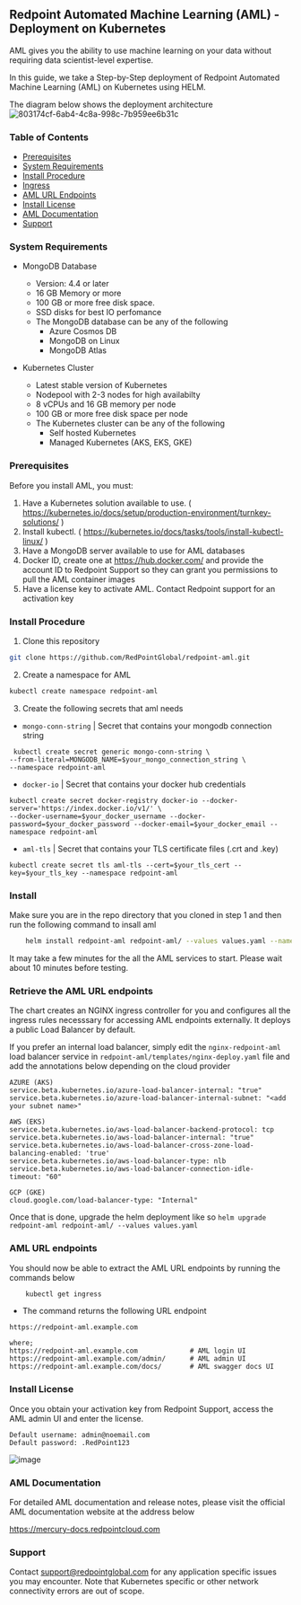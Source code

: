 ## Redpoint Automated Machine Learning (AML) - Deployment on Kubernetes
AML gives you the ability to use machine learning on your data without requiring data scientist-level expertise. 

In this guide, we take a Step-by-Step deployment of Redpoint Automated Machine Learning (AML) on Kubernetes using HELM. 

The diagram below shows the deployment architecture
![803174cf-6ab4-4c8a-998c-7b959ee6b31c](https://user-images.githubusercontent.com/42842390/197833963-45b725f0-947e-4884-914b-c6942d6d883d.png)

### Table of Contents
- [Prerequisites ](#prerequisites)
- [System Requirements ](#system-requirements)
- [Install Procedure ](#install-procedure)
- [Ingress ](#ingress)
- [AML URL Endpoints ](#aml-url-endpoints)
- [Install License](#install-license)
- [AML Documentation](#aml-documentation)
- [Support](#support)

### System Requirements

- MongoDB Database 
    - Version: 4.4 or later
    - 16 GB Memory or more
    - 100 GB or more free disk space.
    - SSD disks for best IO perfomance
    - The MongoDB database can be any of the following
       - Azure Cosmos DB
       - MongoDB on Linux
       - MongoDB Atlas

- Kubernetes Cluster
    - Latest stable version of Kubernetes
    - Nodepool with 2-3 nodes for high availabilty
    - 8 vCPUs and 16 GB memory per node
    - 100 GB or more free disk space per node
    - The Kubernetes cluster can be any of the following
       - Self hosted Kubernetes
       - Managed Kubernetes (AKS, EKS, GKE)
    
### Prerequisites

Before you install AML, you must:

1. Have a Kubernetes solution available to use. ( https://kubernetes.io/docs/setup/production-environment/turnkey-solutions/ )
2. Install kubectl. ( https://kubernetes.io/docs/tasks/tools/install-kubectl-linux/ )
3. Have a MongoDB server available to use for AML databases
4. Docker ID, create one at https://hub.docker.com/ and provide the account ID to Redpoint Support so they can grant you permissions to pull the AML container images
5. Have a license key to activate AML. Contact Redpoint support for an activation key

### Install Procedure

1. Clone this repository
```sh
git clone https://github.com/RedPointGlobal/redpoint-aml.git
 ```
2. Create a namespace for AML
```sh
kubectl create namespace redpoint-aml
 ```
3. Create the following secrets that aml needs
 - ```mongo-conn-string``` | Secret that contains your mongodb connection string 
```
 kubectl create secret generic mongo-conn-string \
--from-literal=MONGODB_NAME=$your_mongo_connection_string \
--namespace redpoint-aml
```
 - ```docker-io``` | Secret that contains your docker hub credentials 
```
kubectl create secret docker-registry docker-io --docker-server='https://index.docker.io/v1/' \
--docker-username=$your_docker_username --docker-password=$your_docker_password --docker-email=$your_docker_email --namespace redpoint-aml
```
 - ```aml-tls``` | Secret that contains your TLS certificate files (.crt and .key)
```
kubectl create secret tls aml-tls --cert=$your_tls_cert --key=$your_tls_key --namespace redpoint-aml
```
### Install
Make sure you are in the repo directory that you cloned in step 1 and then run the following command to insall aml
```sh
    helm install redpoint-aml redpoint-aml/ --values values.yaml --namespace redpoint-aml
 ```
It may take a few minutes for the all the AML services to start. Please wait about 10 minutes before testing.

### Retrieve the AML URL endpoints
The chart creates an NGINX ingress controller for you and configures all the ingress rules necesssary for accessing AML endpoints externally. It deploys a public Load Balancer by default.

If you prefer an internal load balancer, simply edit the ```nginx-redpoint-aml``` load balancer service in ```redpoint-aml/templates/nginx-deploy.yaml``` file and add the annotations below depending on the cloud provider
```
AZURE (AKS)
service.beta.kubernetes.io/azure-load-balancer-internal: "true"
service.beta.kubernetes.io/azure-load-balancer-internal-subnet: "<add your subnet name>"

AWS (EKS)
service.beta.kubernetes.io/aws-load-balancer-backend-protocol: tcp
service.beta.kubernetes.io/aws-load-balancer-internal: "true"    
service.beta.kubernetes.io/aws-load-balancer-cross-zone-load-balancing-enabled: 'true'    
service.beta.kubernetes.io/aws-load-balancer-type: nlb    
service.beta.kubernetes.io/aws-load-balancer-connection-idle-timeout: "60"

GCP (GKE)
cloud.google.com/load-balancer-type: "Internal"
```
Once that is done, upgrade the helm deployment like so ```helm upgrade redpoint-aml redpoint-aml/ --values values.yaml```
### AML URL endpoints
You should now be able to extract the AML URL endpoints by running the commands below 
```sh
    kubectl get ingress
 ```
- The command returns the following URL endpoint
```
https://redpoint-aml.example.com

where;
https://redpoint-aml.example.com             # AML login UI
https://redpoint-aml.example.com/admin/      # AML admin UI
https://redpoint-aml.example.com/docs/       # AML swagger docs UI
 ```  

### Install License
Once you obtain your activation key from Redpoint Support, access the AML admin UI and enter the license.
```
Default username: admin@noemail.com
Default password: .RedPoint123
```
![image](https://user-images.githubusercontent.com/42842390/218563945-94a5b162-dc59-45ae-900e-130a84810f66.png)

### AML Documentation
For detailed AML documentation and release notes, please visit the official AML documentation website at the address below

https://mercury-docs.redpointcloud.com

### Support 
Contact support@redpointglobal.com for any application specific issues you may encounter. Note that Kubernetes specific or other network connectivity errors are out of scope.
